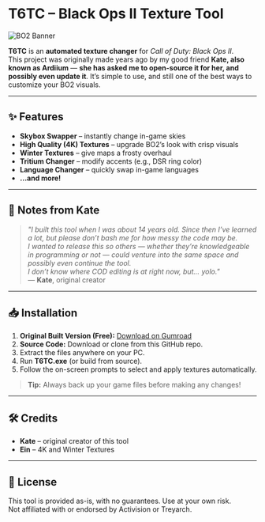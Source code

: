 # T6TC – Black Ops II Texture Tool

![BO2 Banner](https://cdn.clickrp.org/u/chrome_lzuhQ6q85m.jpg)

**T6TC** is an **automated texture changer** for *Call of Duty: Black Ops II*.  
This project was originally made years ago by my good friend **Kate, also known as Ardiium** — **she has asked me to open-source it for her, and possibly even update it**. It’s simple to use, and still one of the best ways to customize your BO2 visuals.

---

## ✨ Features

- **Skybox Swapper** – instantly change in-game skies  
- **High Quality (4K) Textures** – upgrade BO2’s look with crisp visuals  
- **Winter Textures** – give maps a frosty overhaul  
- **Tritium Changer** – modify accents (e.g., DSR ring color)  
- **Language Changer** – quickly swap in-game languages  
- **…and more!**

---

## 📝 Notes from Kate

> *"I built this tool when I was about 14 years old. Since then I’ve learned a lot, but please don’t bash me for how messy the code may be.  
> I wanted to release this so others — whether they’re knowledgeable in programming or not — could venture into the same space and possibly even continue the tool.  
> I don’t know where COD editing is at right now, but… yolo."*  
> — **Kate**, original creator

---

## 📥 Installation

1. **Original Built Version (Free):** [Download on Gumroad](https://ardiium.gumroad.com/l/t6tc?layout=profile)  
2. **Source Code:** Download or clone from this GitHub repo.  
3. Extract the files anywhere on your PC.  
4. Run **T6TC.exe** (or build from source).  
5. Follow the on-screen prompts to select and apply textures automatically.  

> **Tip:** Always back up your game files before making any changes!

---

## 🛠 Credits

- **Kate** – original creator of this tool  
- **Ein** – 4K and Winter Textures

---

## 📜 License

This tool is provided as-is, with no guarantees. Use at your own risk.  
Not affiliated with or endorsed by Activision or Treyarch.  
